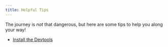 ```yaml
---
title: Helpful Tips
---
```


The journey is _not_ that dangerous, but here are some tips to help you along your way!

- [Install the Devtools](../tools/devtools)
